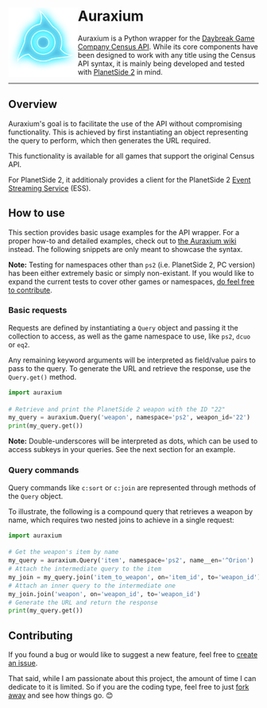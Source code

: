 # <img src="assets/icon_256.png" align="left" height="140"/>Auraxium

Auraxium is a Python wrapper for the [Daybreak Game Company Census API](https://census.daybreakgames.com/). While its core components have been designed to work with any title using the Census API syntax, it is mainly being developed and tested with [PlanetSide 2](https://www.planetside2.com/) in mind.

***

## Overview

Auraxium's goal is to facilitate the use of the API without compromising functionality. This is achieved by first instantiating an object representing the query to perform, which then generates the URL required.

This functionality is available for all games that support the original Census API.

For PlanetSide 2, it additionaly provides <!--[an object-oriented interface](#object-model) as well as -->a client for the PlanetSide 2 [Event Streaming Service](https://census.daybreakgames.com/#what-is-websocket) (ESS).

## How to use

This section provides basic usage examples for the API wrapper. For a proper how-to and detailed examples, check out to [the Auraxium wiki](https://github.com/leonhard-s/auraxium/wiki) instead. The following snippets are only meant to showcase the syntax.

**Note:** Testing for namespaces other than `ps2` (i.e. PlanetSide 2, PC version) has been either extremely basic or simply non-existant. If you would like to expand the current tests to cover other games or namespaces, [do feel free to contribute](#contributing).

### Basic requests

Requests are defined by instantiating a `Query` object and passing it the collection to access, as well as the game namespace to use, like `ps2`, `dcuo` or `eq2`.

Any remaining keyword arguments will be interpreted as field/value pairs to pass to the query. To generate the URL and retrieve the response, use the `Query.get()` method.

```py
import auraxium

# Retrieve and print the PlanetSide 2 weapon with the ID "22"
my_query = auraxium.Query('weapon', namespace='ps2', weapon_id='22')
print(my_query.get())
```

**Note:** Double-underscores will be interpreted as dots, which can be used to access subkeys in your queries. See the next section for an example.

### Query commands

Query commands like `c:sort` or `c:join` are represented through methods of the `Query` object.

To illustrate, the following is a compound query that retrieves a weapon by name, which requires two nested joins to achieve in a single request:

```py
import auraxium

# Get the weapon's item by name
my_query = auraxium.Query('item', namespace='ps2', name__en='^Orion')
# Attach the intermediate query to the item
my_join = my_query.join('item_to_weapon', on='item_id', to='weapon_id')
# Attach an inner query to the intermediate one
my_join.join('weapon', on='weapon_id', to='weapon_id')
# Generate the URL and return the response
print(my_query.get())
```

<!--
## Object model

This submodule provides an object-oriented access point where Queries are mostly happening in the background. This is especially useful for cases where a user needs to browse the game data without being familiar with the API and its collections.

Currently, this is only implemented for PlanetSide 2.

**Example:**

```py
import auraxium
from auraxiumm.object_models import ps2

# Get a character by name (case-insensitive by default)
my_char = ps2.Character.get_by_name('auroram')

# Return various attributes of the character
print('Name: ' + my_char.name)
print('Server: ' + my_char.world.name.en)
```

In this example, `my_char.name` access the `name_first` field of the character whereas `my_char.world.name.en` returns the English localization of the server name, which has been quietly retrieved in the background.
-->
## Contributing

If you found a bug or would like to suggest a new feature, feel free to [create an issue](https://github.com/leonhard-s/auraxium/issues).

That said, while I am passionate about this project, the amount of time I can dedicate to it is limited.
So if you are the coding type, feel free to just [fork away](https://github.com/leonhard-s/auraxium/fork) and see how things go. :blush:
